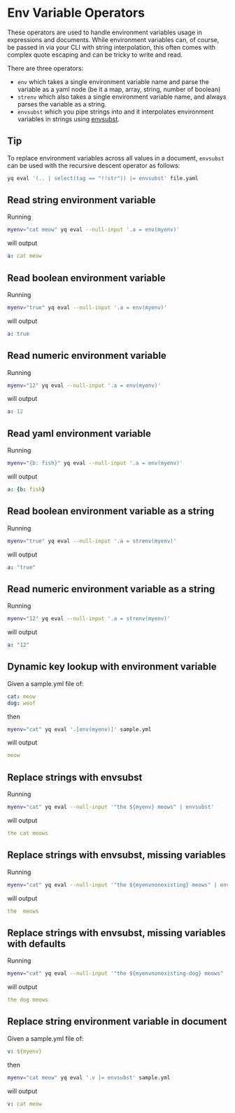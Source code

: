 # Env Variable Operators

These operators are used to handle environment variables usage in expressions and documents. While environment variables can, of course, be passed in via your CLI with string interpolation, this often comes with complex quote escaping and can be tricky to write and read. 

There are three operators:
-  `env` which takes a single environment variable name and parse the variable as a yaml node (be it a map, array, string, number of boolean) 
- `strenv` which also takes a single environment variable name, and always parses the variable as a string.
- `envsubst` which you pipe strings into and it interpolates environment variables in strings using [envsubst](https://github.com/a8m/envsubst). 


## Tip
To replace environment variables across all values in a document, `envsubst` can be used with the recursive descent operator
as follows:

```bash
yq eval '(.. | select(tag == "!!str")) |= envsubst' file.yaml
```


## Read string environment variable
Running
```bash
myenv="cat meow" yq eval --null-input '.a = env(myenv)'
```
will output
```yaml
a: cat meow
```

## Read boolean environment variable
Running
```bash
myenv="true" yq eval --null-input '.a = env(myenv)'
```
will output
```yaml
a: true
```

## Read numeric environment variable
Running
```bash
myenv="12" yq eval --null-input '.a = env(myenv)'
```
will output
```yaml
a: 12
```

## Read yaml environment variable
Running
```bash
myenv="{b: fish}" yq eval --null-input '.a = env(myenv)'
```
will output
```yaml
a: {b: fish}
```

## Read boolean environment variable as a string
Running
```bash
myenv="true" yq eval --null-input '.a = strenv(myenv)'
```
will output
```yaml
a: "true"
```

## Read numeric environment variable as a string
Running
```bash
myenv="12" yq eval --null-input '.a = strenv(myenv)'
```
will output
```yaml
a: "12"
```

## Dynamic key lookup with environment variable
Given a sample.yml file of:
```yaml
cat: meow
dog: woof
```
then
```bash
myenv="cat" yq eval '.[env(myenv)]' sample.yml
```
will output
```yaml
meow
```

## Replace strings with envsubst
Running
```bash
myenv="cat" yq eval --null-input '"the ${myenv} meows" | envsubst'
```
will output
```yaml
the cat meows
```

## Replace strings with envsubst, missing variables
Running
```bash
myenv="cat" yq eval --null-input '"the ${myenvnonexisting} meows" | envsubst'
```
will output
```yaml
the  meows
```

## Replace strings with envsubst, missing variables with defaults
Running
```bash
myenv="cat" yq eval --null-input '"the ${myenvnonexisting-dog} meows" | envsubst'
```
will output
```yaml
the dog meows
```

## Replace string environment variable in document
Given a sample.yml file of:
```yaml
v: ${myenv}
```
then
```bash
myenv="cat meow" yq eval '.v |= envsubst' sample.yml
```
will output
```yaml
v: cat meow
```


